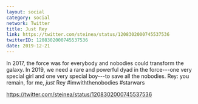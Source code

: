 ```yaml
---
layout: social
category: social
network: Twitter
title: Just Rey
link: https://twitter.com/steinea/status/1208302000745537536
twitterID: 1208302000745537536
date: 2019-12-21
---
```


In 2017, the force was for everybody and nobodies could transform the galaxy. In 2019, we need a rare and powerful dyad in the force---one very special girl and one very special boy---to save all the nobodies. Rey: you remain, for me, *just* Rey #imwiththenobodies #starwars

<https://twitter.com/steinea/status/1208302000745537536>

